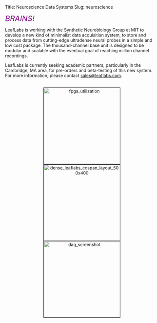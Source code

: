 Title: Neuroscience Data Systems
Slug: neuroscience

<div class="center">
<i style="font-size:1.75em; color:purple;">BRAINS!</i>
</div>

LeafLabs is working with the Synthetic Neurobiology Group at MIT to
develop a new kind of minimalist data acquisition system, to store and
process data from cutting-edge ultradense neural probes in a simple and low
cost package. The thousand-channel base unit is designed to be modular and
scalable with the eventual goal of reaching million channel recordings.

LeafLabs is currently seeking academic partners, particularly in the
Cambridge, MA area, for pre-orders and beta-testing of this new system. For
more information, please contact
<a href="mailto:sales@leaflabs.com">sales@leaflabs.com</a>.

<br>

<div style="text-align: center; width: 100%;">
<img src="/static/images/filler/fpga_utilization.png" alt="fpga_utilization"
     width="250" class="alignnone" style="border: 1px solid black;">
<img src="/static/images/filler/dense_leaflabs_cospan_layout_500x400.png"
     alt="dense_leaflabs_cospan_layout_500x400"
     width="250" class="alignnone" style="border: 1px solid black;">
<img src="/static/images/filler/daq_screenshot.png" alt="daq_screenshot"
     width="250" class="alignnone" style="border: 1px solid black;">
</div>
